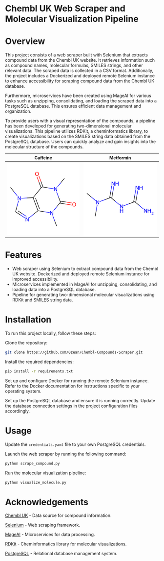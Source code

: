 # Chembl UK Web Scraper and Molecular Visualization Pipeline

# Overview
This project consists of a web scraper built with Selenium that extracts compound data from the Chembl UK website. It retrieves information such as compound names, molecular formulas, SMILES strings, and other relevant data. The scraped data is collected in a CSV format. Additionally, the project includes a Dockerized and deployed remote Selenium instance to enhance accessibility for scraping compound data from the Chembl UK database.

Furthermore, microservices have been created using MageAI for various tasks such as unzipping, consolidating, and loading the scraped data into a PostgreSQL database. This ensures efficient data management and organization.

To provide users with a visual representation of the compounds, a pipeline has been developed for generating two-dimensional molecular visualizations. This pipeline utilizes RDKit, a cheminformatics library, to create visualizations based on the SMILES string data obtained from the PostgreSQL database. Users can quickly analyze and gain insights into the molecular structure of the compounds.


Caffeine                                  |  Metformin
:----------------------------------------:|:-----------------------------------------:
![alt text](data/molecules/CAFFEINE.png)  |  ![alt text](data/molecules/METFORMIN.png)


# Features
- Web scraper using Selenium to extract compound data from the Chembl UK website.
Dockerized and deployed remote Selenium instance for improved accessibility.
- Microservices implemented in MageAI for unzipping, consolidating, and loading data into a PostgreSQL database.
- Pipeline for generating two-dimensional molecular visualizations using RDKit and SMILES string data.

# Installation
To run this project locally, follow these steps:

Clone the repository:

```bash
git clone https://github.com/0zean/Chembl-Compounds-Scraper.git
```
Install the required dependencies:
```bash
pip install -r requirements.txt
```

Set up and configure Docker for running the remote Selenium instance. Refer to the Docker documentation for instructions specific to your operating system.

Set up the PostgreSQL database and ensure it is running correctly. Update the database connection settings in the project configuration files accordingly.

# Usage
Update the `credentials.yaml` file to your own PostgreSQL credentials.

Launch the web scraper by running the following command:
```bash
python scrape_compound.py
```

Run the molecular visualization pipeline:

```bash
python visualize_molecule.py
```

# Acknowledgements
[<u>Chembl UK</u>](https://www.ebi.ac.uk/chembl/) - Data source for compound information.

[<u>Selenium</u>](https://www.selenium.dev/) - Web scraping framework.

[<u>MageAI</u>](https://www.mage.ai/) - Microservices for data processing.

[<u>RDKit</u>](https://www.rdkit.org/) - Cheminformatics library for molecular visualizations.

[<u>PostgreSQL</u>](https://www.postgresql.org/) - Relational database management system.

